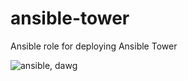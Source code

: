 ansible-tower
=============

Ansible role for deploying Ansible Tower

![ansible, dawg](http://f.cl.ly/items/1b463b3u0Q0U0L3t2G0p/55724791.jpg "ansible, yo")
